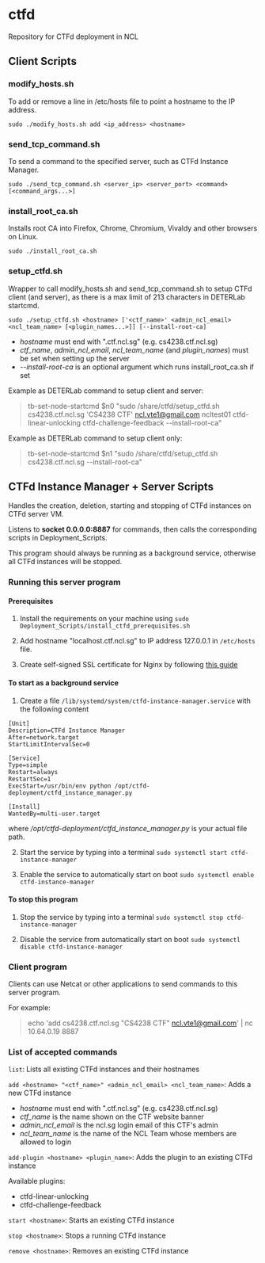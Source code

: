 # ctfd
Repository for CTFd deployment in NCL

## Client Scripts

### modify_hosts.sh

To add or remove a line in /etc/hosts file to point a hostname to the IP address.

```sudo ./modify_hosts.sh add <ip_address> <hostname>```

### send_tcp_command.sh

To send a command to the specified server, such as CTFd Instance Manager.

```sudo ./send_tcp_command.sh <server_ip> <server_port> <command> [<command_args...>]```

### install_root_ca.sh

Installs root CA into Firefox, Chrome, Chromium, Vivaldy and other browsers on Linux.

```sudo ./install_root_ca.sh```

### setup_ctfd.sh

Wrapper to call modify_hosts.sh and send_tcp_command.sh to setup CTFd client (and server), as there is a max limit of 213 characters in DETERLab startcmd.

```sudo ./setup_ctfd.sh <hostname> ['<ctf_name>' <admin_ncl_email> <ncl_team_name> [<plugin_names...>]] [--install-root-ca]```

- *hostname* must end with ".ctf.ncl.sg" (e.g. cs4238.ctf.ncl.sg)
- *ctf_name*, *admin_ncl_email*, *ncl_team_name* (and *plugin_names*) must be set when setting up the server
- *--install-root-ca* is an optional argument which runs install_root_ca.sh if set

Example as DETERLab command to setup client and server:

> tb-set-node-startcmd $n0 "sudo /share/ctfd/setup_ctfd.sh cs4238.ctf.ncl.sg 'CS4238 CTF' ncl.vte1@gmail.com ncltest01 ctfd-linear-unlocking ctfd-challenge-feedback --install-root-ca"

Example as DETERLab command to setup client only:

> tb-set-node-startcmd $n1 "sudo /share/ctfd/setup_ctfd.sh cs4238.ctf.ncl.sg --install-root-ca"

## CTFd Instance Manager + Server Scripts

Handles the creation, deletion, starting and stopping of CTFd instances on CTFd server VM.

Listens to **socket 0.0.0.0:8887** for commands, then calls the corresponding scripts in Deployment_Scripts.

This program should always be running as a background service, otherwise all CTFd instances will be stopped.

### Running this server program

#### Prerequisites

1. Install the requirements on your machine using `sudo Deployment_Scripts/install_ctfd_prerequisites.sh`

1. Add hostname "localhost.ctf.ncl.sg" to IP address 127.0.0.1 in `/etc/hosts` file.

1. Create self-signed SSL certificate for Nginx by following [this guide](deployment_guide/core/ncl-nginx-root-ca-certificate.txt)

#### To start as a background service

1. Create a file `/lib/systemd/system/ctfd-instance-manager.service` with the following content

```
[Unit]
Description=CTFd Instance Manager
After=network.target
StartLimitIntervalSec=0

[Service]
Type=simple
Restart=always
RestartSec=1
ExecStart=/usr/bin/env python /opt/ctfd-deployment/ctfd_instance_manager.py

[Install]
WantedBy=multi-user.target
```

where */opt/ctfd-deployment/ctfd_instance_manager.py* is your actual file path.

2. Start the service by typing into a terminal `sudo systemctl start ctfd-instance-manager`

3. Enable the service to automatically start on boot `sudo systemctl enable ctfd-instance-manager`

#### To stop this program

1. Stop the service by typing into a terminal `sudo systemctl stop ctfd-instance-manager`

2. Disable the service from automatically start on boot `sudo systemctl disable ctfd-instance-manager`

### Client program

Clients can use Netcat or other applications to send commands to this server program.

For example:

> echo 'add cs4238.ctf.ncl.sg "CS4238 CTF" ncl.vte1@gmail.com' | nc 10.64.0.19 8887

### List of accepted commands 

```list```: Lists all existing CTFd instances and their hostnames

```add <hostname> "<ctf_name>" <admin_ncl_email> <ncl_team_name>```: Adds a new CTFd instance

- *hostname* must end with ".ctf.ncl.sg" (e.g. cs4238.ctf.ncl.sg)
- *ctf_name* is the name shown on the CTF website banner
- *admin_ncl_email* is the ncl.sg login email of this CTF's admin
- *ncl_team_name* is the name of the NCL Team whose members are allowed to login

```add-plugin <hostname> <plugin_name>```: Adds the plugin to an existing CTFd instance

Available plugins:

- ctfd-linear-unlocking
- ctfd-challenge-feedback

```start <hostname>```: Starts an existing CTFd instance

```stop <hostname>```: Stops a running CTFd instance

```remove <hostname>```: Removes an existing CTFd instance